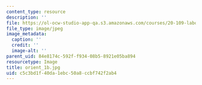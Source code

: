 ```yaml
---
content_type: resource
description: ''
file: https://ol-ocw-studio-app-qa.s3.amazonaws.com/courses/20-109-laboratory-fundamentals-in-biological-engineering-spring-2010/c5c3bd1f40da1ebc50a8ccbf742f2ab4_orient_1b.jpg
file_type: image/jpeg
image_metadata:
  caption: ''
  credit: ''
  image-alt: ''
parent_uid: 84e8174c-592f-f934-08b5-8921e05ba894
resourcetype: Image
title: orient_1b.jpg
uid: c5c3bd1f-40da-1ebc-50a8-ccbf742f2ab4
---
```

